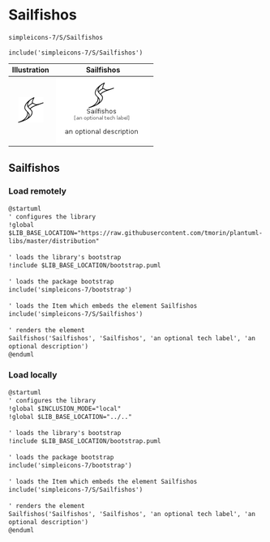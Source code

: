 # Sailfishos


```text
simpleicons-7/S/Sailfishos
```

```text
include('simpleicons-7/S/Sailfishos')
```



| Illustration | Sailfishos |
| :---: | :---: |
| ![illustration for Illustration](../../simpleicons-7/S/Sailfishos.png) | ![illustration for Sailfishos](../../simpleicons-7/S/Sailfishos.Local.png) |




## Sailfishos

### Load remotely
```plantuml
@startuml
' configures the library
!global $LIB_BASE_LOCATION="https://raw.githubusercontent.com/tmorin/plantuml-libs/master/distribution"

' loads the library's bootstrap
!include $LIB_BASE_LOCATION/bootstrap.puml

' loads the package bootstrap
include('simpleicons-7/bootstrap')

' loads the Item which embeds the element Sailfishos
include('simpleicons-7/S/Sailfishos')

' renders the element
Sailfishos('Sailfishos', 'Sailfishos', 'an optional tech label', 'an optional description')
@enduml
```

### Load locally
```plantuml
@startuml
' configures the library
!global $INCLUSION_MODE="local"
!global $LIB_BASE_LOCATION="../.."

' loads the library's bootstrap
!include $LIB_BASE_LOCATION/bootstrap.puml

' loads the package bootstrap
include('simpleicons-7/bootstrap')

' loads the Item which embeds the element Sailfishos
include('simpleicons-7/S/Sailfishos')

' renders the element
Sailfishos('Sailfishos', 'Sailfishos', 'an optional tech label', 'an optional description')
@enduml
```

